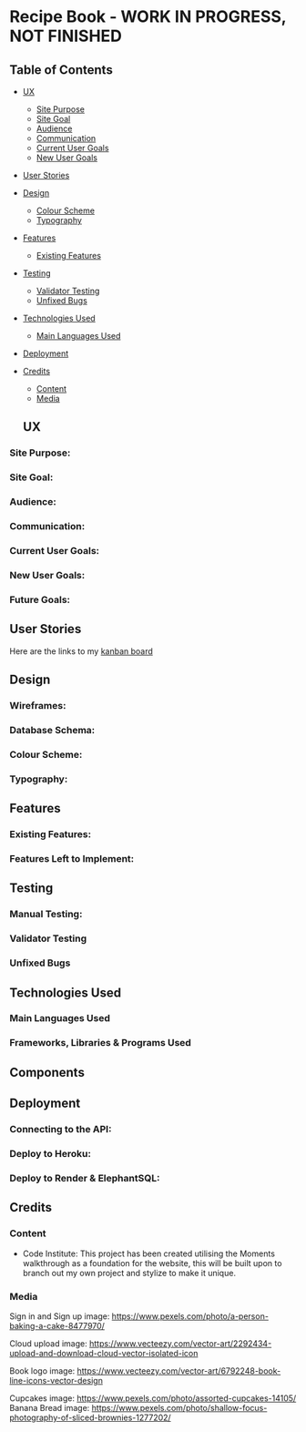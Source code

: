 # Recipe Book - WORK IN PROGRESS, NOT FINISHED

## Table of Contents
+ [UX](#ux "UX")
  + [Site Purpose](#site-purpose "Site Purpose")
  + [Site Goal](#site-goal "Site Goal")
  + [Audience](#audience "Audience")
  + [Communication](#communication "Communication")
  + [Current User Goals](#current-user-goals "Current User Goals")
  + [New User Goals](#new-user-goals "New User Goals")
+ [User Stories](#user-stories "User Stories")
+ [Design](#design "Design")
  + [Colour Scheme](#colour-scheme "Colour Scheme")
  + [Typography](#typography "Typography")
+ [Features](#features "Features")
  + [Existing Features](#existing-features "Existing Features")
+ [Testing](#testing "Testing")
  + [Validator Testing](#validator-testing "Validator Testing")
  + [Unfixed Bugs](#unfixed-bugs "Unfixed Bugs")
+ [Technologies Used](#technologies-used "Technologies Used")
  + [Main Languages Used](#main-languages-used "Main Languages Used")
+ [Deployment](#deployment "Deployment")
+ [Credits](#credits "Credits")
  + [Content](#content "Content")
  + [Media](#media "Media")
  
  ## UX

### Site Purpose:


### Site Goal:


### Audience:


### Communication:


### Current User Goals:


### New User Goals:


### Future Goals:


## User Stories
Here are the links to my [kanban board](https://github.com/users/AlexanderJWard/projects/3)

## Design

### Wireframes:



### Database Schema:


### Colour Scheme:



### Typography:


## Features

### Existing Features:


### Features Left to Implement:


## Testing

### Manual Testing:


### Validator Testing


### Unfixed Bugs


## Technologies Used
### Main Languages Used


### Frameworks, Libraries & Programs Used


## Components


## Deployment


### Connecting to the API:


### Deploy to Heroku:


### Deploy to Render & ElephantSQL:


## Credits

### Content
- Code Institute: This project has been created utilising the Moments walkthrough as a foundation for the website, this will be built upon to branch out my own project and stylize to make it unique.

### Media

Sign in and Sign up image: https://www.pexels.com/photo/a-person-baking-a-cake-8477970/

Cloud upload image: https://www.vecteezy.com/vector-art/2292434-upload-and-download-cloud-vector-isolated-icon

Book logo image: https://www.vecteezy.com/vector-art/6792248-book-line-icons-vector-design

Cupcakes image: https://www.pexels.com/photo/assorted-cupcakes-14105/
Banana Bread image: https://www.pexels.com/photo/shallow-focus-photography-of-sliced-brownies-1277202/
